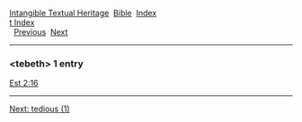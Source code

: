 [Intangible Textual Heritage](../../index)  [Bible](../index) 
[Index](index)   
[t Index](_t_)  
  [Previous](c11339)  [Next](c11341) 

------------------------------------------------------------------------

### &lt;tebeth&gt; 1 entry

[Est 2:16](../kjv/est002.htm#016)  

------------------------------------------------------------------------

[Next: tedious (1)](c11341)

